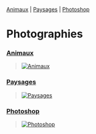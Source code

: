 [Animaux](/animaux#readme) | [Paysages](/paysages#readme) | [Photoshop](/photoshop#readme)

# Photographies

### [Animaux](/animaux#readme)
> [![Animaux](https://images.weserv.nl/?url=https://raw.githubusercontent.com/olivier3lanc/photographies/master/animaux/sauvages/img_4417_size_2560x1706.webp&output=webp&w=976&dpr=2&q=40)](/animaux#readme)

### [Paysages](/paysages#readme)
> [![Paysages](https://images.weserv.nl/?url=https://raw.githubusercontent.com/olivier3lanc/photographies/master/paysages/automne/lac_thuile_automne_mg_6008__mg_6012-5-images_size_3200x1600.webp&output=webp&w=976&dpr=2&q=40)](/paysages#readme)

### [Photoshop](/photoshop#readme)
> [![Photoshop](https://images.weserv.nl/?url=https://raw.githubusercontent.com/olivier3lanc/photographies/master/photoshop/photo-montages/img_8651-wallpaper.jpg&output=webp&w=976&dpr=2&q=41)](/photoshop#readme)







